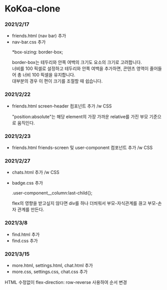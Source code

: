 # KoKoa-clone

### 2021/2/17
- friends.html (nav bar) 추가
- nav-bar.css 추가 
  <p> *box-sizing: border-box; </p>
    <p> border-box는 테두리와 안쪽 여백의 크기도 요소의 크기로 고려합니다.<br>
     너비를 100 픽셀로 설정하고 테두리와 안쪽 여백을 추가하면, 콘텐츠 영역이 줄어들어 총 너비 100 픽셀을 유지합니다.<br>
     대부분의 경우 이 편이 크기를 조절할 때 쉽습니다. </p>

### 2021/2/22
- friends.html
screen-header 컴포넌트 추가 /w CSS
  <p> "position:absolute"는 해당 element의 가장 가까운 relative를 가진 부모 기준으로 움직인다.

### 2021/2/23
- friends.html
friends-screen 및 user-component 컴포넌트 추가 /w CSS


### 2021/2/27
- chats.html 추가 /w CSS
- badge.css 추가  

  <p> .user-component__column:last-child{}; </p>
  <p> flex의 영향을 받고싶지 않다면 div를 하나 더씌워서 부모-자식관계를 끊고 부모-손자 관계를 만든다. </p>

### 2021/3/8
- find.html 추가
- find.css 추가

### 2021/3/15
- more.html, settings.html, chat.html 추가 
- more.css, settings.css, chat.css 추가

<p> HTML 수정없이 flex-direction: row-reverse 사용하여 순서 변경 </p>

